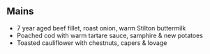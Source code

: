 ## Mains

- 7 year aged beef fillet, roast onion, warm Stilton buttermilk
- Poached cod with warm tartare sauce, samphire & new potatoes
- Toasted cauliflower with chestnuts, capers & lovage


